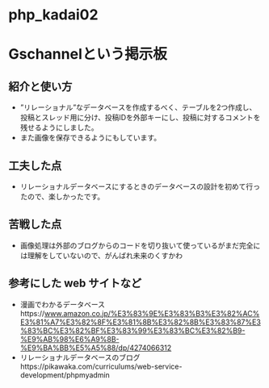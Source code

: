 # php_kadai02

# Gschannelという掲示板


## 紹介と使い方

  - ”リレーショナル”なデータベースを作成するべく、テーブルを2つ作成し、投稿とスレッド用に分け、投稿IDを外部キーにし、投稿に対するコメントを残せるようにしました。
  - また画像を保存できるようにもしています。

## 工夫した点

  - リレーショナルデータベースにするときのデータベースの設計を初めて行ったので、楽しかったです。

## 苦戦した点

  - 画像処理は外部のブログからのコードを切り抜いて使っているがまだ完全には理解をしていないので、がんばれ未来のくすかわ

## 参考にした web サイトなど

  - 漫画でわかるデータベースhttps://www.amazon.co.jp/%E3%83%9E%E3%83%B3%E3%82%AC%E3%81%A7%E3%82%8F%E3%81%8B%E3%82%8B%E3%83%87%E3%83%BC%E3%82%BF%E3%83%99%E3%83%BC%E3%82%B9-%E9%AB%98%E6%A9%8B-%E9%BA%BB%E5%A5%88/dp/4274066312
  - リレーショナルデータベースのブログhttps://pikawaka.com/curriculums/web-service-development/phpmyadmin
